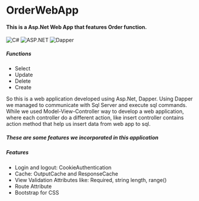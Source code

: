 # OrderWebApp
 <h4>This is a Asp.Net Web App that features Order function.</h4>
 <img alt="C#" src="https://img.shields.io/badge/C%23-blue?style=for-the-badge&logo=C%23">  <img alt="ASP.NET" src="https://img.shields.io/badge/Asp.Net-purple?style=for-the-badge&logo=.net">  <img alt="Dapper" src="https://img.shields.io/badge/Dapper-green?style=for-the-badge">


 <h5>Functions</h5>
 <ul>
  <li>Select</li>
  <li>Update</li>
  <li>Delete</li>
  <li>Create</li>
 </ul>

 <p>So this is a web application developed using Asp.Net, Dapper. Using Dapper we managed to communicate with Sql Server and execute sql commands. While we used Model-View-Controller way to develop a web application, where each controller do a different action, like insert controller contains action method that help us insert data from web app to sql.</p>


<h5>These are some features we incorporated in this application</h5>
<h5>Features</h5>
 <ul>
  <li>Login and logout: CookieAuthentication</li>
  <li>Cache: OutputCache and ResponseCache</li>
  <li>View Validation Attributes like: Required, string length, range()</li>
  <li>Route Attribute</li>
  <li>Bootstrap for CSS</li>
 </ul>

